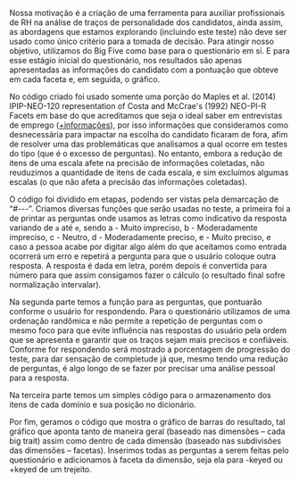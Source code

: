 Nossa motivação é a criação de uma ferramenta para auxiliar profissionais de RH na análise de traços de personalidade dos candidatos, ainda assim, as abordagens que estamos explorando (incluindo este teste) não deve ser usado como único critério para a tomada de decisão. Para atingir nosso objetivo, utilizamos do Big Five como base para o questionário em si. E para esse estágio inicial do questionário, nos resultados são apenas  apresentadas as informações do candidato com a pontuação que obteve em cada faceta e, em seguida, o gráfico.

No código criado foi usado somente uma porção do Maples et al. (2014) IPIP-NEO-120 representation of Costa and McCrae's (1992) NEO-PI-R Facets em base do que acreditamos que seja o ideal saber em entrevistas de emprego ([+informações](https://docs.google.com/document/d/1Pfw4VmT_6jn4JIUK8FtkXASZ9qVvlK01PLArHxBPPCc/edit?usp=sharing)), por isso informações que consideramos como desnecessária para impactar na escolha do candidato ficaram de fora, afim de resolver uma das problemáticas que analisamos a qual ocorre em testes do tipo (que é o excesso de perguntas). No entanto, embora a redução de itens de uma escala afete na precisão de informações coletadas, não reuduzimos a quantidade de itens de cada escala, e sim excluímos algumas escalas (o que não afeta a precisão das informações coletadas).

O código foi dividido em etapas, podendo ser vistas pela demarcação de “#---”. Criamos diversas funções que serão usadas no teste, a primeira foi a de printar as perguntas onde usamos as letras como indicativo da resposta variando de `a` até `e`, sendo a - Muito impreciso, b - Moderadamente impreciso, c - Neutro, d - Moderadamente preciso, e - Muito preciso, e caso a pessoa acabe por digitar algo além do que aceitamos como entrada ocorrerá um erro e repetirá a pergunta para que o usuário coloque outra resposta. A resposta é dada em letra, porém depois é convertida para número para que assim consigamos fazer o cálculo (o resultado final sofre normalização intervalar).
 
Na segunda parte temos a função para as perguntas, que pontuarão conforme o usuário for respondendo. Para o questionário utilizamos de uma ordenação randômica e não permite a repetição de perguntas com o mesmo foco para que evite influência nas respostas do usuário pela ordem que se apresenta e garantir que os traços sejam mais precisos e confiáveis. Conforme for respondendo será mostrado a porcentagem de progressão do teste, para dar sensação de completude já que, mesmo tendo uma redução de perguntas, é algo longo de se fazer por precisar uma análise pessoal para a resposta. 

Na terceira parte temos um simples código para o armazenamento dos itens de cada domínio e sua posição no dicionário.

Por fim, geramos o código que mostra o gráfico de barras do resultado, tal gráfico que aponta tanto de maneira geral (baseado nas dimensões – cada big trait) assim como dentro de cada dimensão (baseado nas subdivisões das dimensões – facetas). Inserimos todas as perguntas a serem feitas pelo questionário e adicionamos à faceta  da dimensão, seja ela para -keyed ou +keyed de um trejeito. 
